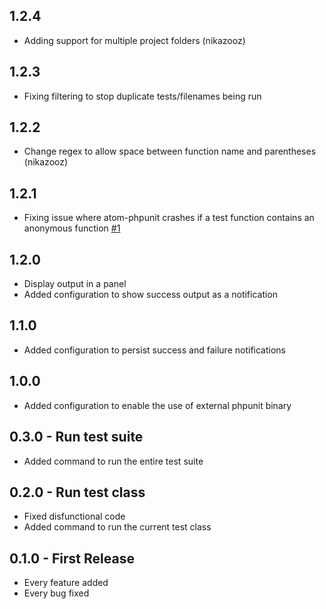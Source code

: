 ## 1.2.4
* Adding support for multiple project folders (nikazooz)

## 1.2.3
* Fixing filtering to stop duplicate tests/filenames being run

## 1.2.2
* Change regex to allow space between function name and parentheses (nikazooz)

## 1.2.1
* Fixing issue where atom-phpunit crashes if a test function contains an anonymous function [#1](https://github.com/Synapse791/atom-phpunit/issues/1)

## 1.2.0
* Display output in a panel
* Added configuration to show success output as a notification

## 1.1.0
* Added configuration to persist success and failure notifications

## 1.0.0
* Added configuration to enable the use of external phpunit binary

## 0.3.0 - Run test suite
* Added command to run the entire test suite

## 0.2.0 - Run test class
* Fixed disfunctional code
* Added command to run the current test class

## 0.1.0 - First Release
* Every feature added
* Every bug fixed
